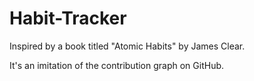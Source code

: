 # Habit-Tracker
Inspired by a book titled "Atomic Habits" by James Clear.

It's an imitation of the contribution graph on GitHub.
